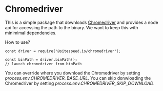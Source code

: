 # Chromedriver

This is a simple package that downloads [Chromedriver](https://sites.google.com/a/chromium.org/chromedriver/) and 
provides a node api for accessing the path to the binary. We want to keep this with minimimal dependencies.


How to use?
```node
const driver = require('@sitespeed.io/chromedriver');

const binPath = driver.binPath();
// launch chromedriver from binPath
```

You can override where you download the Chromedriver by setting *process.env.CHROMEDRIVER_BASE_URL*. You can skip donwloading the Chromedriver by setting *process.env.CHROMEDRIVER_SKIP_DOWNLOAD*.
